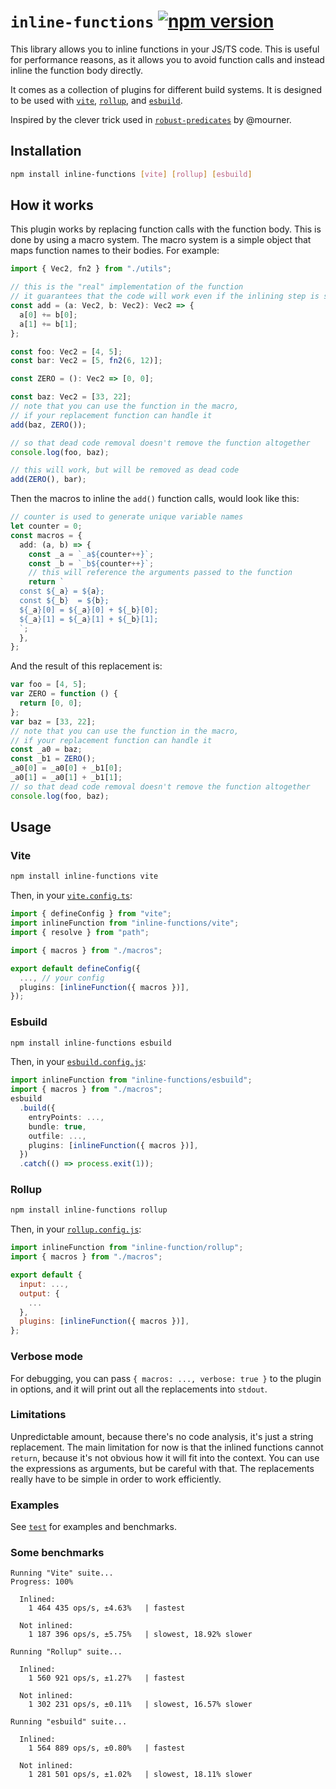 # `inline-functions` [![npm version](https://badge.fury.io/js/inline-functions.svg)](https://badge.fury.io/js/inline-functions)

This library allows you to inline functions in your JS/TS code. This is useful for performance reasons, as it allows you to avoid function calls and instead inline the function body directly.

It comes as a collection of plugins for different build systems. It is designed to be used with [`vite`](https://vitejs.dev), [`rollup`](https://rollupjs.org), and [`esbuild`](https://esbuild.github.io).

Inspired by the clever trick used in [`robust-predicates`](https://github.com/mourner/robust-predicates/blob/c20b0ab9ab4c4f2969f3611908c41ce76aa0e7a7/compile.js) by @mourner.

## Installation

```bash
npm install inline-functions [vite] [rollup] [esbuild]
```

## How it works

This plugin works by replacing function calls with the function body. This is done by using a macro system. The macro system is a simple object that maps function names to their bodies. For example:

```ts
import { Vec2, fn2 } from "./utils";

// this is the "real" implementation of the function
// it guarantees that the code will work even if the inlining step is skipped
const add = (a: Vec2, b: Vec2): Vec2 => {
  a[0] += b[0];
  a[1] += b[1];
};

const foo: Vec2 = [4, 5];
const bar: Vec2 = [5, fn2(6, 12)];

const ZERO = (): Vec2 => [0, 0];

const baz: Vec2 = [33, 22];
// note that you can use the function in the macro,
// if your replacement function can handle it
add(baz, ZERO());

// so that dead code removal doesn't remove the function altogether
console.log(foo, baz);

// this will work, but will be removed as dead code
add(ZERO(), bar);
```

Then the macros to inline the `add()` function calls, would look like this:

```ts
// counter is used to generate unique variable names
let counter = 0;
const macros = {
  add: (a, b) => {
    const _a = `_a${counter++}`;
    const _b = `_b${counter++}`;
    // this will reference the arguments passed to the function
    return `
  const ${_a} = ${a};
  const ${_b}  = ${b};
  ${_a}[0] = ${_a}[0] + ${_b}[0];
  ${_a}[1] = ${_a}[1] + ${_b}[1];
  `;
  },
};
```

And the result of this replacement is:

```js
var foo = [4, 5];
var ZERO = function () {
  return [0, 0];
};
var baz = [33, 22];
// note that you can use the function in the macro,
// if your replacement function can handle it
const _a0 = baz;
const _b1 = ZERO();
_a0[0] = _a0[0] + _b1[0];
_a0[1] = _a0[1] + _b1[1];
// so that dead code removal doesn't remove the function altogether
console.log(foo, baz);
```

## Usage

### Vite

```bash
npm install inline-functions vite
```

Then, in your [`vite.config.ts`](./test/vite.config.ts):

```ts
import { defineConfig } from "vite";
import inlineFunction from "inline-functions/vite";
import { resolve } from "path";

import { macros } from "./macros";

export default defineConfig({
  ..., // your config
  plugins: [inlineFunction({ macros })],
});
```

### Esbuild

```bash
npm install inline-functions esbuild
```

Then, in your [`esbuild.config.js`](./test/esbuild.config.js):

```ts
import inlineFunction from "inline-functions/esbuild";
import { macros } from "./macros";
esbuild
  .build({
    entryPoints: ...,
    bundle: true,
    outfile: ...,
    plugins: [inlineFunction({ macros })],
  })
  .catch(() => process.exit(1));
```

### Rollup

```bash
npm install inline-functions rollup
```

Then, in your [`rollup.config.js`](./test/rollup.config.ts):

```js
import inlineFunction from "inline-function/rollup";
import { macros } from "./macros";

export default {
  input: ...,
  output: {
    ...
  },
  plugins: [inlineFunction({ macros })],
};

```

### Verbose mode

For debugging, you can pass `{ macros: ..., verbose: true }` to the plugin in options, and it will print out all the replacements into `stdout`.

### Limitations

Unpredictable amount, because there's no code analysis, it's just a string replacement. The main limitation for now is that the inlined functions cannot `return`, because it's not obvious how it will fit into the context. You can use the expressions as arguments, but be careful with that. The replacements really have to be simple in order to work efficiently.

### Examples

See [`test`](./test) for examples and benchmarks.

### Some benchmarks

```
Running "Vite" suite...
Progress: 100%

  Inlined:
    1 464 435 ops/s, ±4.63%   | fastest

  Not inlined:
    1 187 396 ops/s, ±5.75%   | slowest, 18.92% slower

Running "Rollup" suite...

  Inlined:
    1 560 921 ops/s, ±1.27%   | fastest

  Not inlined:
    1 302 231 ops/s, ±0.11%   | slowest, 16.57% slower

Running "esbuild" suite...

  Inlined:
    1 564 889 ops/s, ±0.80%   | fastest

  Not inlined:
    1 281 501 ops/s, ±1.02%   | slowest, 18.11% slower
```
